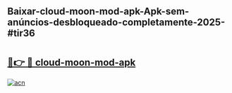 ## Baixar-cloud-moon-mod-apk-Apk-sem-anúncios-desbloqueado-completamente-2025-#tir36

# <h2><a href="https://ainizakaria.my?title=cloud-moon-mod-apk&ref=20M">🔗👉 🔴 cloud-moon-mod-apk</a></h2>

[![acn](https://github.com/user-attachments/assets/0f9c940e-d8b0-45ae-aac7-cd30a18b3e1c)](https://ainizakaria.my?title=cloud-moon-mod-apk&ref=20M)

